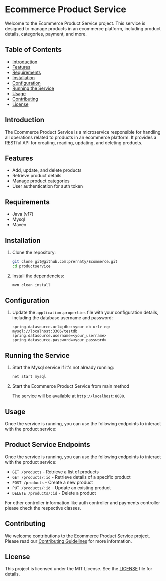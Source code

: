 # Ecommerce Product Service

Welcome to the Ecommerce Product Service project. This service is designed to manage products in an ecommerce platform, including product details, categories, payment, and more.

## Table of Contents

- [Introduction](#introduction)
- [Features](#features)
- [Requirements](#requirements)
- [Installation](#installation)
- [Configuration](#configuration)
- [Running the Service](#running-the-service)
- [Usage](#usage)
- [Contributing](#contributing)
- [License](#license)

## Introduction

The Ecommerce Product Service is a microservice responsible for handling all operations related to products in an ecommerce platform. It provides a RESTful API for creating, reading, updating, and deleting products.

## Features

- Add, update, and delete products
- Retrieve product details
- Manage product categories
- User authentication for auth token

## Requirements

- Java (v17)
- Mysql 
- Maven

## Installation

1. Clone the repository:

    ```sh
    git clone git@github.com:prernaty/Ecommerce.git
    cd productservice
    ```

2. Install the dependencies:

    ```sh
    mvn clean install
    ```

## Configuration


1. Update the `application.properties` file with your configuration details, including the database username and password:

    ```env
    spring.datasource.url=jdbc:<your db url> eg: mysql://localhost:3306/testdb
    spring.datasource.username=<your_username>
    spring.datasource.password=<your_password>
    ```

## Running the Service

1. Start the Mysql service if it's not already running:

    ```sh
    net start mysql
    ```

2. Start the Ecommerce Product Service from main method



   The service will be available at `http://localhost:8080`.

## Usage

Once the service is running, you can use the following endpoints to interact with the product service:

## Product Service Endpoints

Once the service is running, you can use the following endpoints to interact with the product service:

- `GET /products` - Retrieve a list of products
- `GET /products/:id` - Retrieve details of a specific product
- `POST /products` - Create a new product
- `PUT /products/:id` - Update an existing product
- `DELETE /products/:id` - Delete a product

For other controller information like auth controller and payments controller please check the respective classes.

## Contributing

We welcome contributions to the Ecommerce Product Service project. Please read our [Contributing Guidelines](CONTRIBUTING.md) for more information.

## License

This project is licensed under the MIT License. See the [LICENSE](LICENSE) file for details.

